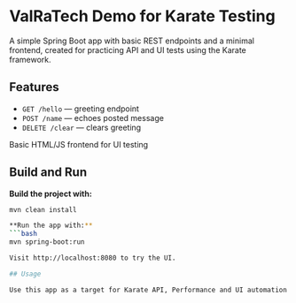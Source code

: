 # ValRaTech Demo for Karate Testing

A simple Spring Boot app with basic REST endpoints and a minimal frontend, created for practicing API and UI tests using the Karate framework.

## Features

- `GET /hello` — greeting endpoint  
- `POST /name` — echoes posted message  
- `DELETE /clear` — clears greeting  

Basic HTML/JS frontend for UI testing

## Build and Run

**Build the project with:**  
```bash
mvn clean install

**Run the app with:**  
```bash
mvn spring-boot:run

Visit http://localhost:8080 to try the UI.

## Usage

Use this app as a target for Karate API, Performance and UI automation tests.
